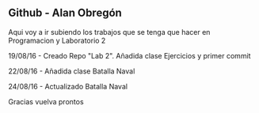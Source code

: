 <html>
  <body>
    <h2>Github - Alan Obregón</h2>
    <p>Aqui voy a ir subiendo los trabajos que se tenga que hacer en Programacion y Laboratorio 2</p>
    <p>19/08/16 - Creado Repo "Lab 2". Añadida clase Ejercicios y primer commit</p>
    <p>22/08/16 - Añadida clase Batalla Naval</p>
    <p>24/08/16 - Actualizado Batalla Naval</p>
    <p>Gracias vuelva prontos</p>
  </body>
</html>
